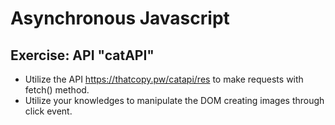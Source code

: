 # Asynchronous Javascript
## Exercise: API "catAPI"
- Utilize the API https://thatcopy.pw/catapi/res to make requests with fetch() method.
- Utilize your knowledges to manipulate the DOM creating images through click event.

